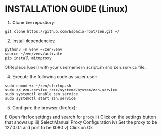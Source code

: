 # INSTALLATION GUIDE (Linux)

1) Clone the repository:

`git clone https://github.com/Espacio-root/zen.git ~/`


2) Install dependencies:

```
python3 -m venv ~/zen/venv
source ~/zen/venv/activate
pip install mitmproxy
```


3)Replace [user] with your username in script.sh and zen.service file:


4) Execute the following code as super user:

```
sudo chmod +x ~/zen/startup.sh
sudo cp zen.service /etc/systemd/system/zen.service
sudo systemctl enable zen.service
sudo systemctl start zen.service
```


5) Configure the browser (firefox):

i)   Open firefox settings and search for `proxy`
ii)  Click on the settings button that shows up
iii) Select Manual Proxy Configuration
iv)  Set the proxy to be 127.0.0.1 and port to be 8080
v)   Click on Ok
